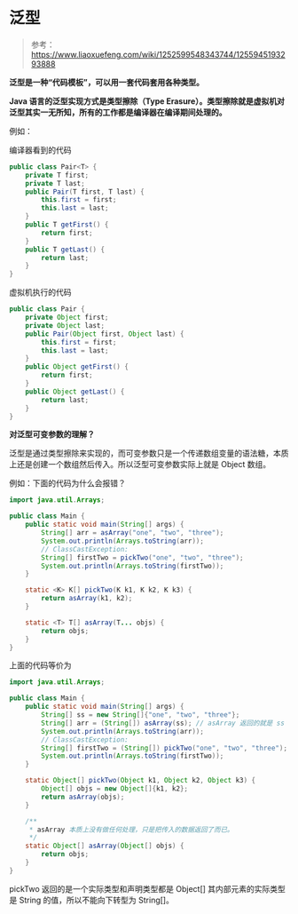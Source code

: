 # 泛型

> 参考：https://www.liaoxuefeng.com/wiki/1252599548343744/1255945193293888

**泛型是一种“代码模板”，可以用一套代码套用各种类型。**

**Java 语言的泛型实现方式是类型擦除（Type Erasure）。类型擦除就是虚拟机对泛型其实一无所知，所有的工作都是编译器在编译期间处理的。**

例如：

编译器看到的代码

```java
public class Pair<T> {
    private T first;
    private T last;
    public Pair(T first, T last) {
        this.first = first;
        this.last = last;
    }
    public T getFirst() {
        return first;
    }
    public T getLast() {
        return last;
    }
}
```

虚拟机执行的代码

```java
public class Pair {
    private Object first;
    private Object last;
    public Pair(Object first, Object last) {
        this.first = first;
        this.last = last;
    }
    public Object getFirst() {
        return first;
    }
    public Object getLast() {
        return last;
    }
}
```





**对泛型可变参数的理解？**

泛型是通过类型擦除来实现的，而可变参数只是一个传递数组变量的语法糖，本质上还是创建一个数组然后传入。所以泛型可变参数实际上就是 Object 数组。

例如：下面的代码为什么会报错？

```java
import java.util.Arrays;

public class Main {
    public static void main(String[] args) {
        String[] arr = asArray("one", "two", "three");
        System.out.println(Arrays.toString(arr));
        // ClassCastException:
        String[] firstTwo = pickTwo("one", "two", "three");
        System.out.println(Arrays.toString(firstTwo));
    }

    static <K> K[] pickTwo(K k1, K k2, K k3) {
        return asArray(k1, k2);
    }

    static <T> T[] asArray(T... objs) {
        return objs;
    }
}
```

上面的代码等价为

```java
import java.util.Arrays;

public class Main {
    public static void main(String[] args) {
        String[] ss = new String[]{"one", "two", "three"};
        String[] arr = (String[]) asArray(ss); // asArray 返回的就是 ss 只不过声明为 Object[]，实际上还是 String[]
        System.out.println(Arrays.toString(arr));
        // ClassCastException:
        String[] firstTwo = (String[]) pickTwo("one", "two", "three"); // pickTwo 返回的是一个新创建的 Object[]，只不过里面的元素实际上是字符串
        System.out.println(Arrays.toString(firstTwo));
    }

    static Object[] pickTwo(Object k1, Object k2, Object k3) {
        Object[] objs = new Object[]{k1, k2};
        return asArray(objs);
    }

    /**
     * asArray 本质上没有做任何处理，只是把传入的数据返回了而已。
     */
    static Object[] asArray(Object[] objs) {
        return objs;
    }
}
```

pickTwo 返回的是一个实际类型和声明类型都是 Object[] 其内部元素的实际类型是 String 的值，所以不能向下转型为 String[]。